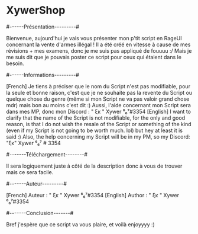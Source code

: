 # XywerShop

#------Présentation---------#

Bienvenue, aujourd'hui je vais vous présenter mon p'tit script en RageUI concernant la vente d'armes illégal ! Il a été créé en vitesse à cause de mes révisions + mes examens, donc je me suis pas appliqué de fouuuu :/  Mais je me suis dit que je pouvais poster ce script pour ceux qui étaient dans le besoin.

#------Informations---------#

[French] Je tiens à préciser que le nom du Script n'est pas modifiable, pour la seule et bonne raison, c'est que je ne souhaite pas la revente du Script ou quelque chose du genre (même si mon Script ne va pas valoir grand chose mdr) mais bon au moins c'est dit :)
Aussi, l'aide concernant mon Script sera dans mes MP, donc mon Discord : " ξκ " Xywer ⁶₆⁷#3354
[English] I want to clarify that the name of the Script is not modifiable, for the only and good reason, is that I do not wish the resale of the Script or something of the kind (even if my Script is not going to be worth much. lol) but hey at least it is said :)
Also, the help concerning my Script will be in my PM, so my Discord: "ξκ" Xywer ⁶₆⁷ # 3354

#-------Téléchargement--------#

Il sera logiquement juste à côté de la description donc à vous de trouver mais ce sera facile.

#-------Auteur---------#

[French] Auteur : " ξκ " Xywer ⁶₆⁷#3354 
[English] Author : " ξκ " Xywer ⁶₆⁷#3354

#-------Conclusion-------#

Bref j'espère que ce script va vous plaire, et voilà enjoyyyy :)

